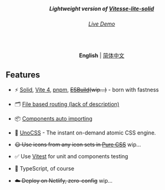 <h5 align='center'>
<b>Lightweight version of <a href="https://github.com/antfu/vitesse">Vitesse-lite-solid</a></b>
</h5>

<h6 align='center'>
<a href="https://vitesse-lite.netlify.app/">Live Demo</a>
</h6>

<br>

<p align='center'>
<b>English</b> | <a href="https://github.com/nauxsript/vitesse-lite-solid/blob/main/README.zh-CN.md">简体中文</a>
</p>

## Features

- ⚡️ [Solid](https://github.com/solidjs/solid), [Vite 4](https://github.com/vitejs/vite), [pnpm](https://pnpm.io/), ~~[ESBuild](https://github.com/evanw/esbuild)(wip...)~~ - born with fastness

- 🗂 [File based routing (lack of description)]()

- 📦 [Components auto importing](./src/components)

- 🎨 [UnoCSS](https://github.com/antfu/unocss) - The instant on-demand atomic CSS engine.

- ~~😃 Use icons from any icon sets in [Pure CSS](https://github.com/antfu/unocss/tree/main/packages/preset-icons)~~ wip...

- ✅ Use [Vitest](http://vitest.dev/) for unit and components testing

- 🦾 TypeScript, of course

- ~~☁️ Deploy on Netlify, zero-config~~ wip...
